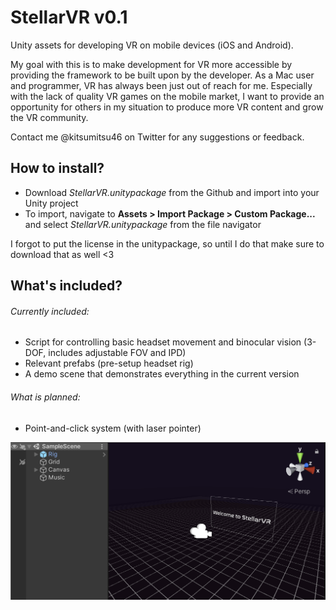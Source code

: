 # StellarVR v0.1
Unity assets for developing VR on mobile devices (iOS and Android).

My goal with this is to make development for VR more accessible by providing the framework to be built upon by the developer. As a Mac user and programmer, VR has always been just out of reach for me. Especially with the lack of quality VR games on the mobile market, I want to provide an opportunity for others in my situation to produce more VR content and grow the VR community.

Contact me @kitsumitsu46 on Twitter for any suggestions or feedback.

## How to install?

- Download *StellarVR.unitypackage* from the Github and import into your Unity project
- To import, navigate to **Assets > Import Package > Custom Package...** and select *StellarVR.unitypackage* from the file navigator

I forgot to put the license in the unitypackage, so until I do that make sure to download that as well <3

## What's included?
###### Currently included:
- Script for controlling basic headset movement and binocular vision (3-DOF, includes adjustable FOV and IPD)
- Relevant prefabs (pre-setup headset rig)
- A demo scene that demonstrates everything in the current version
###### What is planned:
- Point-and-click system (with laser pointer)

![Image showing the demo scene included in v0.1](example1.png)

